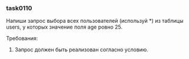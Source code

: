 
### task0110

Напиши запрос выбора всех пользователей (используй *) из таблицы users, у которых значение поля age ровно 25.


Требования:
1.	Запрос должен быть реализован согласно условию.


